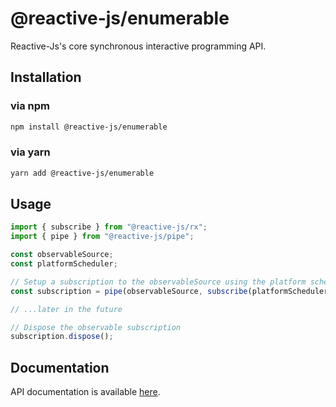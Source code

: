 # @reactive-js/enumerable

Reactive-Js's core synchronous interactive programming API.

## Installation

### via npm

```sh
npm install @reactive-js/enumerable
```

### via yarn

```sh
yarn add @reactive-js/enumerable
```

## Usage

```typescript
import { subscribe } from "@reactive-js/rx";
import { pipe } from "@reactive-js/pipe";

const observableSource;
const platformScheduler;

// Setup a subscription to the observableSource using the platform scheduler
const subscription = pipe(observableSource, subscribe(platformScheduler));

// ...later in the future

// Dispose the observable subscription
subscription.dispose();
```

## Documentation

API documentation is available [here](./docs).
